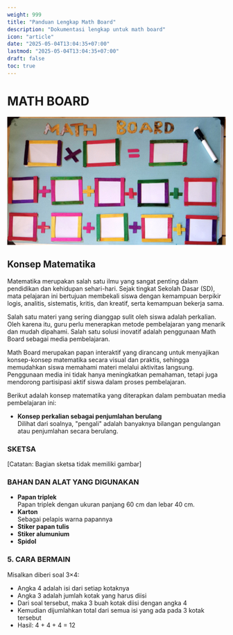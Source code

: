 ```yaml
---
weight: 999
title: "Panduan Lengkap Math Board"
description: "Dokumentasi lengkap untuk math board"
icon: "article"
date: "2025-05-04T13:04:35+07:00"
lastmod: "2025-05-04T13:04:35+07:00"
draft: false
toc: true
---
```


# MATH BOARD

![Math Board](/images/media_ajar/math_board.jpg)

## Konsep Matematika

Matematika merupakan salah satu ilmu yang sangat penting dalam pendidikan dan kehidupan sehari-hari. Sejak tingkat Sekolah Dasar (SD), mata pelajaran ini bertujuan membekali siswa dengan kemampuan berpikir logis, analitis, sistematis, kritis, dan kreatif, serta kemampuan bekerja sama.

Salah satu materi yang sering dianggap sulit oleh siswa adalah perkalian. Oleh karena itu, guru perlu menerapkan metode pembelajaran yang menarik dan mudah dipahami. Salah satu solusi inovatif adalah penggunaan Math Board sebagai media pembelajaran.

Math Board merupakan papan interaktif yang dirancang untuk menyajikan konsep-konsep matematika secara visual dan praktis, sehingga memudahkan siswa memahami materi melalui aktivitas langsung. Penggunaan media ini tidak hanya meningkatkan pemahaman, tetapi juga mendorong partisipasi aktif siswa dalam proses pembelajaran.

Berikut adalah konsep matematika yang diterapkan dalam pembuatan media pembelajaran ini:

* **Konsep perkalian sebagai penjumlahan berulang**  
  Dilihat dari soalnya, "pengali" adalah banyaknya bilangan pengulangan atau penjumlahan secara berulang.

### SKETSA

[Catatan: Bagian sketsa tidak memiliki gambar]

### BAHAN DAN ALAT YANG DIGUNAKAN

- **Papan triplek**  
  Papan triplek dengan ukuran panjang 60 cm dan lebar 40 cm.
- **Karton**  
  Sebagai pelapis warna papannya
- **Stiker papan tulis**
- **Stiker alumunium**
- **Spidol**

### 5. CARA BERMAIN

Misalkan diberi soal 3×4:
- Angka 4 adalah isi dari setiap kotaknya 
- Angka 3 adalah jumlah kotak yang harus diisi
- Dari soal tersebut, maka 3 buah kotak diisi dengan angka 4
- Kemudian dijumlahkan total dari semua isi yang ada pada 3 kotak tersebut
- Hasil: 4 + 4 + 4 = 12
